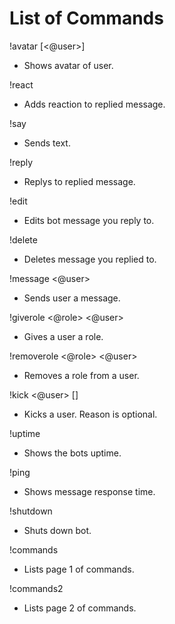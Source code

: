 # List of Commands


!avatar [<@user>]

- Shows avatar of user.

!react <emoji>
  
- Adds reaction to replied message.

!say <some text>
  
- Sends text.

!reply <some text>
  
- Replys to replied message.

!edit <some text>
  
- Edits bot message you reply to.

!delete
  
- Deletes message you replied to.

!message <@user> <some text>
  
- Sends user a message.

!giverole <@role> <@user>
  
- Gives a user a role.

!removerole <@role> <@user>
  
- Removes a role from a user.

!kick <@user> [<reason>]
  
- Kicks a user. Reason is optional.

!uptime
  
- Shows the bots uptime.

!ping
  
- Shows message response time.

!shutdown
  
- Shuts down bot.

!commands
  
- Lists page 1 of commands.

!commands2
  
- Lists page 2 of commands.
